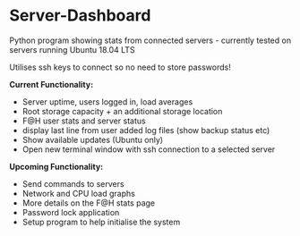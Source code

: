 # Server-Dashboard
Python program showing stats from connected servers - currently tested on servers running Ubuntu 18.04 LTS

Utilises ssh keys to connect so no need to store passwords!

**Current Functionality:**
- Server uptime, users logged in, load averages
- Root storage capacity + an additional storage location
- F@H user stats and server status
- display last line from user added log files (show backup status etc)
- Show available updates (Ubuntu only)
- Open new terminal window with ssh connection to a selected server

**Upcoming Functionality:**
- Send commands to servers
- Network and CPU load graphs
- More details on the F@H stats page
- Password lock application
- Setup program to help initialise the system
